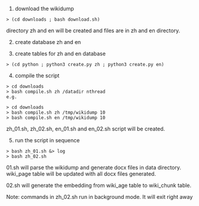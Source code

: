 1. download the wikidump

```
> (cd downloads ; bash download.sh)
```

directory zh and en will be created and files are in zh and en directory.

2. create database zh and en

3. create tables for zh and en database

```
> (cd python ; python3 create.py zh ; python3 create.py en)
```

4. compile the script

```
> cd downloads
> bash compile.sh zh /datadir nthread
e.g.

> cd downloads
> bash compile.sh zh /tmp/wikidump 10
> bash compile.sh en /tmp/wikidump 10
```
zh_01.sh, zh_02.sh, en_01.sh and en_02.sh script will be created.

5. run the script in sequence

```
> bash zh_01.sh &> log
> bash zh_02.sh
```

01.sh will parse the wikidump and generate docx files in data directory.
wiki_page table will be updated with all docx files generated.

02.sh will generate the embedding from wiki_age table to wiki_chunk table.

Note: commands in zh_02.sh run in background mode. It will exit right away

